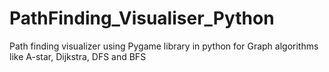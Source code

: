 # PathFinding_Visualiser_Python
Path finding visualizer using Pygame library in python for Graph algorithms like A-star, Dijkstra, DFS and BFS

